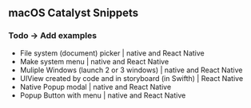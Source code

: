 ## macOS Catalyst Snippets

### Todo -> Add examples
- File system (document) picker | native and React Native
- Make system menu | native and React Native
- Muliple Windows (launch 2 or 3 windows) | native and React Native
- UIView created by code and in storyboard (in Swifth) | React Native
- Native Popup modal | native and React Native
- Popup Button with menu | native and React Native
